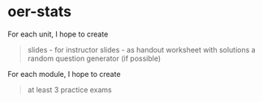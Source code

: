 # oer-stats

For each unit, I hope to create
>    slides - for instructor
>    slides - as handout
>    worksheet with solutions
>    a random question generator (if possible)
    
For each module, I hope to create
>    at least 3 practice exams
    
